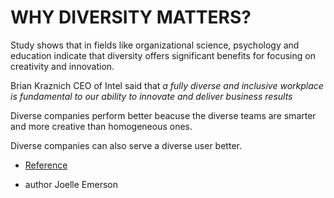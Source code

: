 # WHY DIVERSITY MATTERS?


Study shows that in fields like organizational science, psychology and education indicate that diversity offers significant benefits for focusing on creativity and innovation.

Brian Kraznich CEO of Intel said that
*a fully diverse and inclusive workplace is fundamental to our ability to innovate and deliver business results*

Diverse companies perform better beacuse the diverse teams are smarter and more creative than homogeneous ones. 

Diverse companies can also serve a diverse user better.





* [Reference](https://www.usatoday.com/story/tech/columnist/2015/07/21/why-diversity-matters-your-tech-company/30419871/)

- author Joelle Emerson